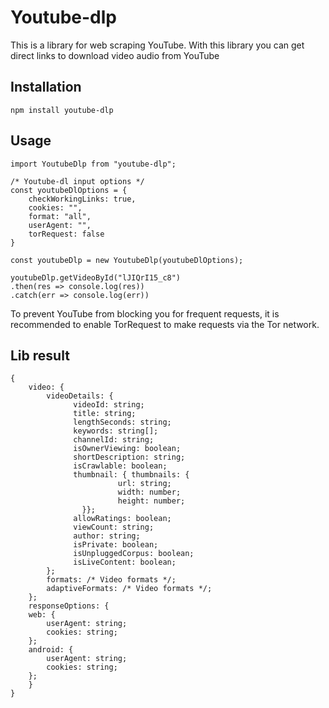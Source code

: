# Youtube-dlp

This is a library for web scraping YouTube. With this library you can get direct links to download video audio from YouTube

## Installation

`npm install youtube-dlp`

## Usage

```
import YoutubeDlp from "youtube-dlp";

/* Youtube-dl input options */
const youtubeDlOptions = {
    checkWorkingLinks: true,
    cookies: "",
    format: "all",
    userAgent: "",
    torRequest: false
}

const youtubeDlp = new YoutubeDlp(youtubeDlOptions);

youtubeDlp.getVideoById("lJIQrI15_c8")
.then(res => console.log(res))
.catch(err => console.log(err))
```

To prevent YouTube from blocking you for frequent requests, it is recommended to enable TorRequest to make requests via the Tor network.

## Lib result

```
{
    video: {
        videoDetails: {
              videoId: string;
              title: string;
              lengthSeconds: string;
              keywords: string[];
              channelId: string;
              isOwnerViewing: boolean;
              shortDescription: string;
              isCrawlable: boolean;
              thumbnail: { thumbnails: {
                        url: string;
                        width: number;
                        height: number;
                }};
              allowRatings: boolean;
              viewCount: string;
              author: string;
              isPrivate: boolean;
              isUnpluggedCorpus: boolean;
              isLiveContent: boolean;
        };
        formats: /* Video formats */;
        adaptiveFormats: /* Video formats */;
    };
    responseOptions: {
    web: {
        userAgent: string;
        cookies: string;
    };
    android: {
        userAgent: string;
        cookies: string;
    };
    }
}

```
